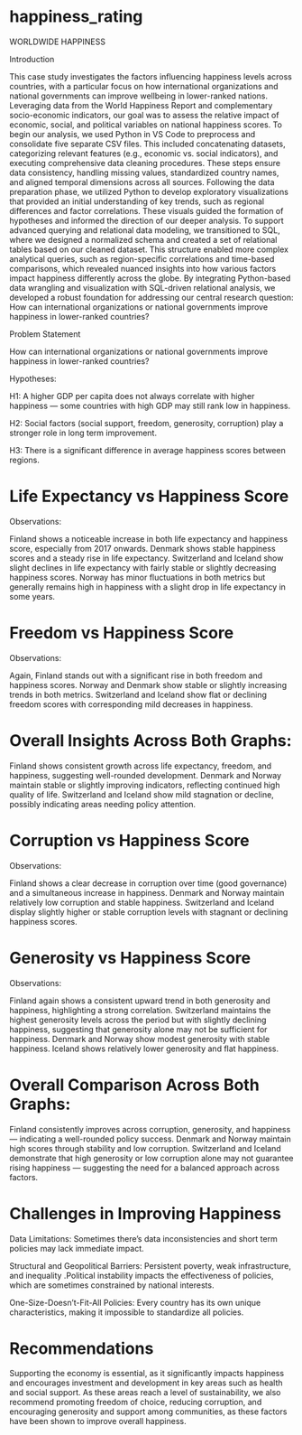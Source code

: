 # happiness_rating

WORLDWIDE HAPPINESS

Introduction

This case study investigates the factors influencing happiness levels across countries, with a particular focus on how international organizations and national governments can improve wellbeing in lower-ranked nations. Leveraging data from the World Happiness Report and complementary socio-economic indicators, our goal was to assess the relative impact of economic, social, and political variables on national happiness scores.
To begin our analysis, we used Python in VS Code to preprocess and consolidate five separate CSV files. This included concatenating datasets, categorizing relevant features (e.g., economic vs. social indicators), and executing comprehensive data cleaning procedures. These steps ensure data consistency, handling missing values, standardized country names, and aligned temporal dimensions across all sources.
Following the data preparation phase, we utilized Python to develop exploratory visualizations that provided an initial understanding of key trends, such as regional differences and factor correlations. These visuals guided the formation of hypotheses and informed the direction of our deeper analysis.
To support advanced querying and relational data modeling, we transitioned to SQL, where we designed a normalized schema and created a set of relational tables based on our cleaned dataset. This structure enabled more complex analytical queries, such as region-specific correlations and time-based comparisons, which revealed nuanced insights into how various factors impact happiness differently across the globe.
By integrating Python-based data wrangling and visualization with SQL-driven relational analysis, we developed a robust foundation for addressing our central research question: How can international organizations or national governments improve happiness in lower-ranked countries?

Problem Statement

How can international organizations or national governments improve happiness in lower-ranked countries?


Hypotheses:

H1: A higher GDP per capita does not always correlate with higher happiness — some countries with high GDP may still rank low in happiness.

H2: Social factors (social support, freedom, generosity, corruption) play a stronger role in long term improvement.

H3: There is a significant difference in average happiness scores between regions.

# Life Expectancy vs Happiness Score
Observations:

Finland shows a noticeable increase in both life expectancy and happiness score, especially from 2017 onwards.
Denmark shows stable happiness scores and a steady rise in life expectancy.
Switzerland and Iceland show slight declines in life expectancy with fairly stable or slightly decreasing happiness scores.
Norway has minor fluctuations in both metrics but generally remains high in happiness with a slight drop in life expectancy in some years.

# Freedom vs Happiness Score
Observations:

Again, Finland stands out with a significant rise in both freedom and happiness scores.
Norway and Denmark show stable or slightly increasing trends in both metrics.
Switzerland and Iceland show flat or declining freedom scores with corresponding mild decreases in happiness.

# Overall Insights Across Both Graphs:
Finland shows consistent growth across life expectancy, freedom, and happiness, suggesting well-rounded development.
Denmark and Norway maintain stable or slightly improving indicators, reflecting continued high quality of life.
Switzerland and Iceland show mild stagnation or decline, possibly indicating areas needing policy attention.


 # Corruption vs Happiness Score
 Observations:

 Finland shows a clear decrease in corruption over time (good governance) and a simultaneous increase in happiness.
 Denmark and Norway maintain relatively low corruption and stable happiness.
 Switzerland and Iceland display slightly higher or stable corruption levels with stagnant or declining happiness scores.

# Generosity vs Happiness Score
 Observations:

Finland again shows a consistent upward trend in both generosity and happiness, highlighting a strong correlation.
Switzerland maintains the highest generosity levels across the period but with slightly declining happiness, suggesting that generosity alone may not be sufficient for happiness.
Denmark and Norway show modest generosity with stable happiness.
Iceland shows relatively lower generosity and flat happiness.

# Overall Comparison Across Both Graphs:
Finland consistently improves across corruption, generosity, and happiness — indicating a well-rounded policy success.
Denmark and Norway maintain high scores through stability and low corruption.
Switzerland and Iceland demonstrate that high generosity or low corruption alone may not guarantee rising happiness — suggesting the need for a balanced approach across factors.


# Challenges in Improving Happiness

Data Limitations: Sometimes there’s data inconsistencies and short term policies may lack immediate impact.

Structural and Geopolitical Barriers: Persistent poverty, weak infrastructure, and inequality .Political instability impacts the effectiveness of policies, which are sometimes constrained by national interests.

One-Size-Doesn’t-Fit-All Policies: Every country has its own unique characteristics, making it impossible to standardize all policies.

# Recommendations
Supporting the economy is essential, as it significantly impacts happiness and encourages investment and development in key areas such as health and social support. As these areas reach a level of sustainability, we also recommend promoting freedom of choice, reducing corruption, and encouraging generosity and support among communities, as these factors have been shown to improve overall happiness.

